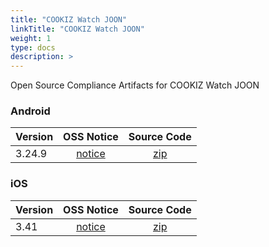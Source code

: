 ```yaml
---
title: "COOKIZ Watch JOON"
linkTitle: "COOKIZ Watch JOON"
weight: 1
type: docs
description: >
---
```


Open Source Compliance Artifacts for COOKIZ Watch JOON

### Android

| Version | OSS Notice | Source Code |
|---|:---:|:---:|
| 3.24.9| [notice](https://opensource.sktelecom.com/compliance_artifacts/cookiz_watch_joon/android/3.24.9/Cookiz_android_3.24.9_OSS_Notice.html)  | [zip](https://opensource.sktelecom.com/compliance_artifacts/cookiz_watch_joon/android/3.24.9/libvlc-android-2.1.12.zip) |

### iOS

| Version | OSS Notice | Source Code |
|---|:---:|:---:|
| 3.41 | [notice](https://opensource.sktelecom.com/compliance_artifacts/cookiz_watch_joon/ios/3.41/Cookiz_iOS_3.41_OSS_Notice.html)  | [zip](https://opensource.sktelecom.com/compliance_artifacts/cookiz_watch_joon/ios/3.41/Cookiz_iOS_sourcecode.zip) |